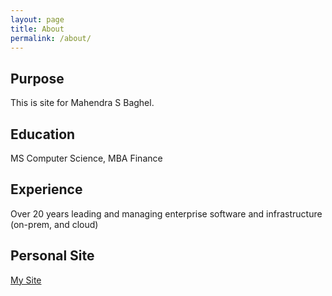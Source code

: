 ```yaml
---
layout: page
title: About
permalink: /about/
---
```


## Purpose
This is site for Mahendra S Baghel. 
## Education
MS Computer Science, MBA Finance
## Experience
Over 20 years leading and managing enterprise software and infrastructure (on-prem, and cloud)
## Personal Site
[My Site](http://www.mahendrabaghel.com)
